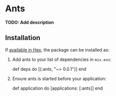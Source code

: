 # Ants

**TODO: Add description**

## Installation

If [available in Hex](https://hex.pm/docs/publish), the package can be installed as:

  1. Add ants to your list of dependencies in `mix.exs`:

        def deps do
          [{:ants, "~> 0.0.1"}]
        end

  2. Ensure ants is started before your application:

        def application do
          [applications: [:ants]]
        end
